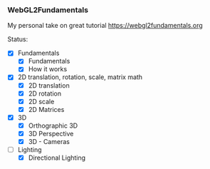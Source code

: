 ### WebGL2Fundamentals
My personal take on great tutorial https://webgl2fundamentals.org

Status:

- [x] Fundamentals
  - [x] Fundamentals
  - [x] How it works

- [x] 2D translation, rotation, scale, matrix math
  - [x] 2D translation
  - [x] 2D rotation
  - [x] 2D scale
  - [x] 2D Matrices

- [x] 3D
  - [x] Orthographic 3D
  - [x] 3D Perspective
  - [x] 3D - Cameras

- [ ] Lighting
  - [x] Directional Lighting

